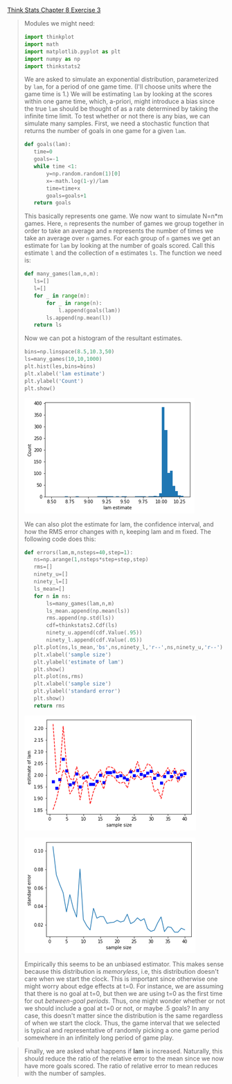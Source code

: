 [Think Stats Chapter 8 Exercise 3](http://greenteapress.com/thinkstats2/html/thinkstats2009.html#toc77)


>Modules we might need:
>```python
> import thinkplot
>import math
>import matplotlib.pyplot as plt
> import numpy as np
>import thinkstats2
> ```
> We are asked to simulate an exponential distribution, parameterized by `lam`, for a period of one game time.  (I'll choose units where the game time is 1.)  We will be estimating `lam` by looking at the scores within one game time, which, a-priori, might introduce a bias since the true `lam` should be thought of as a rate determined by taking the infinite time limit.  To test whether or not there is any bias, we can simulate many samples.  First, we need a stochastic function that returns the number of goals in one game for a given `lam`.
>```python
>def goals(lam):
>    time=0
>    goals=-1
>    while time <1:
>        y=np.random.random(1)[0]
>        x=-math.log(1-y)/lam
>        time=time+x
>        goals=goals+1
>    return goals
> ```
> This basically represents one game.  We now want to simulate N=n*m games.  Here, `n` represents the number of games we group together in order to take an average and `m` represents the number of times we take an average over `n` games.  For each group of `n` games we get an estimate for `lam` by looking at the number of goals scored.  Call this estimate `l` and the collection of `m` estimates `ls`.  The function we need is:
>```python
> def many_games(lam,n,m):
>    ls=[]
>    l=[]
>    for _ in range(m):
>        for _ in range(n):
>            l.append(goals(lam))
>        ls.append(np.mean(l))
>    return ls
> ```
> Now we can pot a histogram of the resultant estimates.
>```python
> bins=np.linspace(8.5,10.3,50)
>ls=many_games(10,10,1000)
>plt.hist(les,bins=bins)
>plt.xlabel('lam estimate')
>plt.ylabel('Count')
>plt.show()
> ```
>
> ![lam_hist](https://github.com/williamcottrell72/dsp/blob/master/statistics/images/Lam_est_hist_8p3.png)
>
> We can also plot the estimate for lam, the confidence interval, and how the RMS error changes with n, keeping lam and m fixed.  The following code does this:
> ```python
>def errors(lam,m,nsteps=40,step=1):
>    ns=np.arange(1,nsteps*step+step,step)
>    rms=[]
>    ninety_u=[]
>    ninety_l=[]
>    ls_mean=[]
>    for n in ns:
>        ls=many_games(lam,n,m)
>        ls_mean.append(np.mean(ls))
>        rms.append(np.std(ls))
>        cdf=thinkstats2.Cdf(ls)
>        ninety_u.append(cdf.Value(.95))
>        ninety_l.append(cdf.Value(.05))
>    plt.plot(ns,ls_mean,'bs',ns,ninety_l,'r--',ns,ninety_u,'r--')
>    plt.xlabel('sample size')
>    plt.ylabel('estimate of lam')
>    plt.show()
>    plt.plot(ns,rms)
>    plt.xlabel('sample size')
>    plt.ylabel('standard error')
>    plt.show()
>    return rms
> ```
> ![ci](https://github.com/williamcottrell72/dsp/blob/master/statistics/images/CI_8p3.png)
>
>![se](https://github.com/williamcottrell72/dsp/blob/master/statistics/images/se_versus_n_8p3.png)
>
> Empirically this seems to be an unbiased estimator.  This makes sense because this distribution is *memoryless*, i.e, this distribution doesn't care when we start the clock.  This is important since otherwise one might worry about edge effects at t=0.  For instance, we are assuming that there is no goal at t=0, but then we are using t=0 as the first time for out *between-goal periods*. Thus, one might wonder whether or not we should include a goal at t=0 or not, or maybe .5 goals?  In any case, this doesn't matter since the distribution is the same regardless of when we start the clock.  Thus, the game interval that we selected is typical and representative of randomly picking a one game period somewhere in an infinitely long period of game play.

>Finally, we are asked what happens if **lam** is increased.  Naturally, this should reduce the ratio of the relative error to the mean since we now have more goals scored.  The ratio of relative error to mean reduces with the number of samples.  
